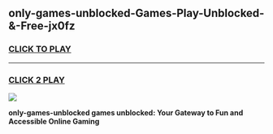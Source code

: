 
## only-games-unblocked-Games-Play-Unblocked-&-Free-jx0fz
<h3>
<a href="https://premium76.site?title=only-games-unblocked&ref=24A">CLICK TO PLAY</a></h3>
<hr>

<h3>
<a href="https://premium76.site?title=only-games-unblocked&ref=24A">CLICK 2 PLAY</a>
  
</h3>

<a href="https://premium76.site?title=only-games-unblocked&ref=24A"><img src="https://clearcache.store/games.png"></a>


**only-games-unblocked games unblocked: Your Gateway to Fun and Accessible Online Gaming**
